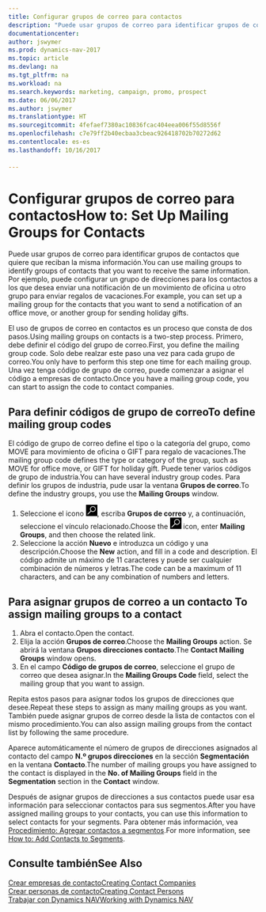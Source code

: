 ```yaml
---
title: Configurar grupos de correo para contactos
description: "Puede usar grupos de correo para identificar grupos de contactos que deben recibir la misma información, por ejemplo, para una campaña de marketing o una promoción."
documentationcenter: 
author: jswymer
ms.prod: dynamics-nav-2017
ms.topic: article
ms.devlang: na
ms.tgt_pltfrm: na
ms.workload: na
ms.search.keywords: marketing, campaign, promo, prospect
ms.date: 06/06/2017
ms.author: jswymer
ms.translationtype: HT
ms.sourcegitcommit: 4fefaef7380ac10836fcac404eea006f55d8556f
ms.openlocfilehash: c7e79ff2b40ecbaa3cbeac926418702b70272d62
ms.contentlocale: es-es
ms.lasthandoff: 10/16/2017

---
```

# <a name="how-to-set-up-mailing-groups-for-contacts"></a><span data-ttu-id="fdfe3-103">Configurar grupos de correo para contactos</span><span class="sxs-lookup"><span data-stu-id="fdfe3-103">How to: Set Up Mailing Groups for Contacts</span></span>
<span data-ttu-id="fdfe3-104">Puede usar grupos de correo para identificar grupos de contactos que quiere que reciban la misma información.</span><span class="sxs-lookup"><span data-stu-id="fdfe3-104">You can use mailing groups to identify groups of contacts that you want to receive the same information.</span></span> <span data-ttu-id="fdfe3-105">Por ejemplo, puede configurar un grupo de direcciones para los contactos a los que desea enviar una notificación de un movimiento de oficina u otro grupo para enviar regalos de vacaciones.</span><span class="sxs-lookup"><span data-stu-id="fdfe3-105">For example, you can set up a mailing group for the contacts that you want to send a notification of an office move, or another group for sending holiday gifts.</span></span>

<span data-ttu-id="fdfe3-106">El uso de grupos de correo en contactos es un proceso que consta de dos pasos.</span><span class="sxs-lookup"><span data-stu-id="fdfe3-106">Using mailing groups on contacts is a two-step process.</span></span> <span data-ttu-id="fdfe3-107">Primero, debe definir el código del grupo de correo.</span><span class="sxs-lookup"><span data-stu-id="fdfe3-107">First, you define the mailing group code.</span></span> <span data-ttu-id="fdfe3-108">Solo debe realzar este paso una vez para cada grupo de correo.</span><span class="sxs-lookup"><span data-stu-id="fdfe3-108">You only have to perform this step one time for each mailing group.</span></span> <span data-ttu-id="fdfe3-109">Una vez tenga código de grupo de correo, puede comenzar a asignar el código a empresas de contacto.</span><span class="sxs-lookup"><span data-stu-id="fdfe3-109">Once you have a mailing group code, you can start to assign the code to contact companies.</span></span>

## <a name="to-define-mailing-group-codes"></a><span data-ttu-id="fdfe3-110">Para definir códigos de grupo de correo</span><span class="sxs-lookup"><span data-stu-id="fdfe3-110">To define mailing group codes</span></span>
<span data-ttu-id="fdfe3-111">El código de grupo de correo define el tipo o la categoría del grupo, como MOVE para movimiento de oficina o GIFT para regalo de vacaciones.</span><span class="sxs-lookup"><span data-stu-id="fdfe3-111">The mailing group code defines the type or category of the group, such as MOVE for office move, or GIFT for holiday gift.</span></span> <span data-ttu-id="fdfe3-112">Puede tener varios códigos de grupo de industria.</span><span class="sxs-lookup"><span data-stu-id="fdfe3-112">You can have several industry group codes.</span></span> <span data-ttu-id="fdfe3-113">Para definir los grupos de industria, pude usar la ventana **Grupos de correo**.</span><span class="sxs-lookup"><span data-stu-id="fdfe3-113">To define the industry groups, you use the **Mailing Groups** window.</span></span>

1. <span data-ttu-id="fdfe3-114">Seleccione el icono ![Buscar página o informe](media/ui-search/search_small.png "icono Buscar página o informe"), escriba **Grupos de correo** y, a continuación, seleccione el vínculo relacionado.</span><span class="sxs-lookup"><span data-stu-id="fdfe3-114">Choose the ![Search for Page or Report](media/ui-search/search_small.png "Search for Page or Report icon") icon, enter **Mailing Groups**, and then choose the related link.</span></span>
2. <span data-ttu-id="fdfe3-115">Seleccione la acción **Nuevo** e introduzca un código y una descripción.</span><span class="sxs-lookup"><span data-stu-id="fdfe3-115">Choose the **New** action, and fill in a code and description.</span></span> <span data-ttu-id="fdfe3-116">El código admite un máximo de 11 caracteres y puede ser cualquier combinación de números y letras.</span><span class="sxs-lookup"><span data-stu-id="fdfe3-116">The code can be a maximum of 11 characters, and can be any combination of numbers and letters.</span></span>

## <span data-ttu-id="fdfe3-117"><a name="AssignMailGroupContact"></a> Para asignar grupos de correo a un contacto</span><span class="sxs-lookup"><span data-stu-id="fdfe3-117"><a name="AssignMailGroupContact"></a> To assign mailing groups to a contact</span></span>
1. <span data-ttu-id="fdfe3-118">Abra el contacto.</span><span class="sxs-lookup"><span data-stu-id="fdfe3-118">Open the contact.</span></span>
2. <span data-ttu-id="fdfe3-119">Elija la acción **Grupos de correo**.</span><span class="sxs-lookup"><span data-stu-id="fdfe3-119">Choose the **Mailing Groups** action.</span></span> <span data-ttu-id="fdfe3-120">Se abrirá la ventana **Grupos direcciones contacto**.</span><span class="sxs-lookup"><span data-stu-id="fdfe3-120">The **Contact Mailing Groups** window opens.</span></span>
3. <span data-ttu-id="fdfe3-121">En el campo **Código de grupos de correo**, seleccione el grupo de correo que desea asignar.</span><span class="sxs-lookup"><span data-stu-id="fdfe3-121">In the **Mailing Groups Code** field, select the mailing group that you want to assign.</span></span>

<span data-ttu-id="fdfe3-122">Repita estos pasos para asignar todos los grupos de direcciones que desee.</span><span class="sxs-lookup"><span data-stu-id="fdfe3-122">Repeat these steps to assign as many mailing groups as you want.</span></span> <span data-ttu-id="fdfe3-123">También puede asignar grupos de correo desde la lista de contactos con el mismo procedimiento.</span><span class="sxs-lookup"><span data-stu-id="fdfe3-123">You can also assign mailing groups from the contact list by following the same procedure.</span></span>

<span data-ttu-id="fdfe3-124">Aparece automáticamente el número de grupos de direcciones asignados al contacto del campo **N.º grupos direcciones** en la sección **Segmentación** en la ventana **Contacto**.</span><span class="sxs-lookup"><span data-stu-id="fdfe3-124">The number of mailing groups you have assigned to the contact is displayed in the **No. of Mailing Groups** field in the **Segmentation** section in the **Contact** window.</span></span>

<span data-ttu-id="fdfe3-125">Después de asignar grupos de direcciones a sus contactos puede usar esa información para seleccionar contactos para sus segmentos.</span><span class="sxs-lookup"><span data-stu-id="fdfe3-125">After you have assigned mailing groups to your contacts, you can use this information to select contacts for your segments.</span></span> <span data-ttu-id="fdfe3-126">Para obtener más información, vea [Procedimiento: Agregar contactos a segmentos](marketing-add-contact-segment.md).</span><span class="sxs-lookup"><span data-stu-id="fdfe3-126">For more information, see [How to: Add Contacts to Segments](marketing-add-contact-segment.md).</span></span>

## <a name="see-also"></a><span data-ttu-id="fdfe3-127">Consulte también</span><span class="sxs-lookup"><span data-stu-id="fdfe3-127">See Also</span></span>
[<span data-ttu-id="fdfe3-128">Crear empresas de contacto</span><span class="sxs-lookup"><span data-stu-id="fdfe3-128">Creating Contact Companies</span></span>](marketing-create-contact-companies.md)  
[<span data-ttu-id="fdfe3-129">Crear personas de contacto</span><span class="sxs-lookup"><span data-stu-id="fdfe3-129">Creating Contact Persons</span></span>](marketing-create-contact-persons.md)  
[<span data-ttu-id="fdfe3-130">Trabajar con Dynamics NAV</span><span class="sxs-lookup"><span data-stu-id="fdfe3-130">Working with Dynamics NAV</span></span>](ui-work-product.md)

